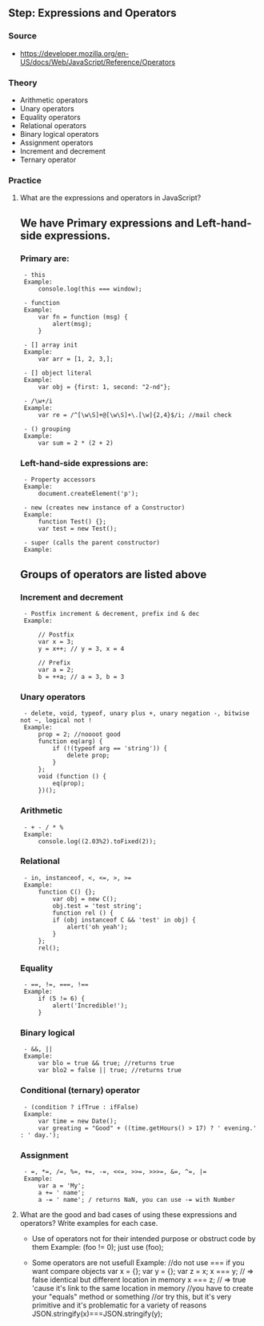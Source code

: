 
## Step: Expressions and Operators

### Source
- https://developer.mozilla.org/en-US/docs/Web/JavaScript/Reference/Operators

### Theory
 - Arithmetic operators
 - Unary operators
 - Equality operators
 - Relational operators
 - Binary logical operators
 - Assignment operators
 - Increment and decrement
 - Ternary operator

### Practice

1. What are the expressions and operators in JavaScript? 
	## We have Primary expressions and Left-hand-side expressions.
	### Primary are:
		- this
		Example:
			console.log(this === window);
		
		- function
		Example:
			var fn = function (msg) {
				alert(msg);
			}
		
		- [] array init
		Example:
			var arr = [1, 2, 3,];
		
		- [] object literal
		Example:
			var obj = {first: 1, second: "2-nd"};
		
		- /\w+/i
		Example:
			var re = /^[\w\S]+@[\w\S]+\.[\w]{2,4}$/i; //mail check
		
		- () grouping
		Example:
			var sum = 2 * (2 + 2)
		
	### Left-hand-side expressions are:
		- Property accessors
		Example:
			document.createElement('p');
		
		- new (creates new instance of a Constructor)
		Example:
			function Test() {};
			var test = new Test();
		
		- super (calls the parent constructor)
		Example:
		
	## Groups of operators are listed above
	### Increment and decrement
		- Postfix increment & decrement, prefix ind & dec
		Example:
		
			// Postfix 
			var x = 3;
			y = x++; // y = 3, x = 4

			// Prefix
			var a = 2;
			b = ++a; // a = 3, b = 3
		
	### Unary operators
		- delete, void, typeof, unary plus +, unary negation -, bitwise not ~, logical not !
		Example:
			prop = 2; //noooot good
			function eq(arg) {
				if (!(typeof arg == 'string')) {
					delete prop;
				}
			};
			void (function () {
				eq(prop);
			})();
	### Arithmetic
		- + - / * %
		Example:
		 	console.log((2.03%2).toFixed(2));
		
	### Relational
		- in, instanceof, <, <=, >, >=
		Example:
		    function C() {};
				var obj = new C();
				obj.test = 'test string';
				function rel () {
				if (obj instanceof C && 'test' in obj) {
					alert('oh yeah');
				}
			};
			rel();
	
	### Equality
		- ==, !=, ===, !==
		Example:
			if (5 != 6) {
				alert('Incredible!');
			}
	
	### Binary logical
		- &&, ||
		Example:
			var blo = true && true; //returns true
			var blo2 = false || true; //returns true
	
	### Conditional (ternary) operator
		- (condition ? ifTrue : ifFalse)
		Example:
			var time = new Date();
			var greating = "Good" + ((time.getHours() > 17) ? ' evening.' : ' day.');
	
	### Assignment
		- =, *=, /=, %=, +=, -=, <<=, >>=, >>>=, &=, ^=, |=
		Example:
			var a = 'My';
			a += ' name';
			a -= ' name'; / returns NaN, you can use -= with Number

2. What are the good and bad cases of using these expressions and operators? Write examples for each case.

	- Use of operators not for their intended purpose or obstruct code by them
	Example:
		(foo != 0); just use (foo);
		
	- Some operators are not usefull
	Example:
		//do not use === if you want compare objects
		var x = {};
		var y = {};
		var z = x;
		x === y; // => false  identical but different location in memory
		x === z; // => true  'cause it's link to the same location in memory
		//you have to create your "equals" method or something
		//or try this, but it's very primitive and it's problematic for a variety of reasons
		JSON.stringify(x)===JSON.stringify(y);
